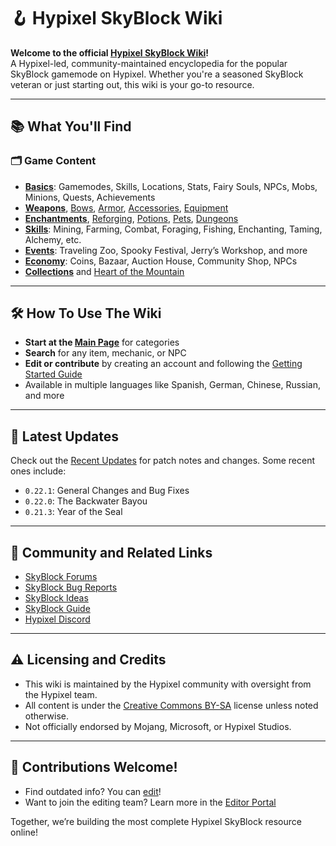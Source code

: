 
# 🪝 Hypixel SkyBlock Wiki

**Welcome to the official [Hypixel SkyBlock Wiki](https://wiki.hypixel.net/Main_Page)!**  
A Hypixel-led, community-maintained encyclopedia for the popular SkyBlock gamemode on Hypixel. Whether you're a seasoned SkyBlock veteran or just starting out, this wiki is your go-to resource.

---

## 📚 What You'll Find

### 🗂️ Game Content
- **[Basics](https://wiki.hypixel.net/SkyBlock)**: Gamemodes, Skills, Locations, Stats, Fairy Souls, NPCs, Mobs, Minions, Quests, Achievements
- **[Weapons](https://wiki.hypixel.net/Weapons)**, [Bows](https://wiki.hypixel.net/Bows), [Armor](https://wiki.hypixel.net/Armor), [Accessories](https://wiki.hypixel.net/Accessories), [Equipment](https://wiki.hypixel.net/Equipment)
- **[Enchantments](https://wiki.hypixel.net/Enchantments)**, [Reforging](https://wiki.hypixel.net/Reforging), [Potions](https://wiki.hypixel.net/Potions), [Pets](https://wiki.hypixel.net/Pets), [Dungeons](https://wiki.hypixel.net/The_Catacombs)
- **[Skills](https://wiki.hypixel.net/Skills)**: Mining, Farming, Combat, Foraging, Fishing, Enchanting, Taming, Alchemy, etc.
- **[Events](https://wiki.hypixel.net/Events)**: Traveling Zoo, Spooky Festival, Jerry’s Workshop, and more
- **[Economy](https://wiki.hypixel.net/Economy)**: Coins, Bazaar, Auction House, Community Shop, NPCs
- **[Collections](https://wiki.hypixel.net/Collections)** and [Heart of the Mountain](https://wiki.hypixel.net/Heart_of_the_Mountain)

---

## 🛠️ How To Use The Wiki

- **Start at the [Main Page](https://wiki.hypixel.net/Main_Page)** for categories
- **Search** for any item, mechanic, or NPC
- **Edit or contribute** by creating an account and following the [Getting Started Guide](https://wiki.hypixel.net/Help:Getting_Started)
- Available in multiple languages like Spanish, German, Chinese, Russian, and more

---

## 🔔 Latest Updates

Check out the [Recent Updates](https://hypixel.net/forums/skyblock-patch-notes.158/) for patch notes and changes. Some recent ones include:
- `0.22.1`: General Changes and Bug Fixes
- `0.22.0`: The Backwater Bayou
- `0.21.3`: Year of the Seal

---

## 💬 Community and Related Links

- [SkyBlock Forums](https://hypixel.net/categories/skyblock.194/)
- [SkyBlock Bug Reports](https://hypixel.net/link-forums/bug-reports.160/)
- [SkyBlock Ideas](https://hypixel.net/forums/skyblock-ideas-and-feedback.195/)
- [SkyBlock Guide](https://hypixel.net/forums/guides-and-strategies.162/)
- [Hypixel Discord](http://hypixel.net/discord)

---

## ⚠️ Licensing and Credits

- This wiki is maintained by the Hypixel community with oversight from the Hypixel team.
- All content is under the [Creative Commons BY-SA](https://creativecommons.org/licenses/by-sa/4.0/) license unless noted otherwise.
- Not officially endorsed by Mojang, Microsoft, or Hypixel Studios.

---

## 📝 Contributions Welcome!

- Find outdated info? You can [edit](https://wiki.hypixel.net/Help:Getting_Started)!
- Want to join the editing team? Learn more in the [Editor Portal](https://wiki.hypixel.net/Hypixel_SkyBlock_Wiki:Editor_Information)

Together, we’re building the most complete Hypixel SkyBlock resource online!
